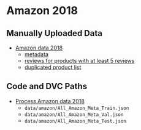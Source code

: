 # Amazon 2018

## Manually Uploaded Data
- [Amazon data 2018](http://deepyeti.ucsd.edu/jianmo/amazon/index.html)
    - [metadata](All_Amazon_Meta.json.gz.dvc)
    - [reviews for products with at least 5 reviews](All_Amazon_Review_5.json.gz.dvc)
    - [duplicated product list](duplicates.txt.dvc)

## Code and DVC Paths
- [Process Amazon data 2018](../../notebooks/preprocess/process_amazon_product_categories.py)
    - `data/amazon/All_Amazon_Meta_Train.json`
    - `data/amazon/All_Amazon_Meta_Val.json`
    - `data/amazon/All_Amazon_Meta_Test.json`
    